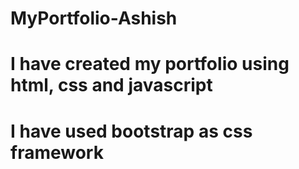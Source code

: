 # MyPortfolio-Ashish
# I have created my portfolio using html, css and javascript
# I have used bootstrap as css framework 
